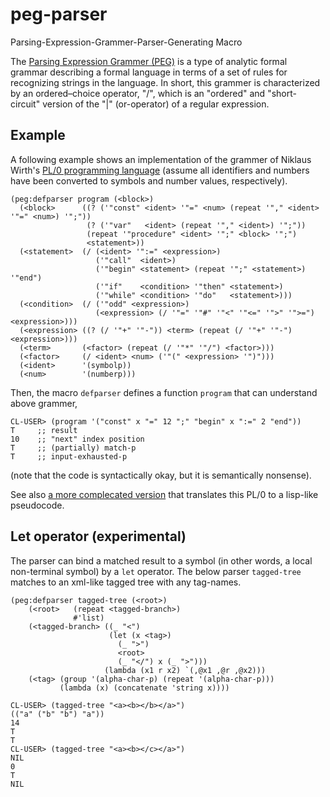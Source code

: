 # peg-parser
Parsing-Expression-Grammer-Parser-Generating Macro

The [Parsing Expression Grammer (PEG)](https://en.wikipedia.org/wiki/Parsing_expression_grammar) is a type of analytic formal grammar describing a formal language in terms of a set of rules for recognizing strings in the language.
In short, this grammer is characterized by an ordered–choice operator, "/", which is an "ordered" and "short-circuit" version of
the "|" (or-operator) of a regular expression.

## Example
A following example shows an implementation of the grammer of Niklaus Wirth's [PL/0 programming language](https://en.wikipedia.org/wiki/PL/0) (assume all identifiers and numbers have been converted to symbols and number values, respectively).
```common-lisp
(peg:defparser program (<block>)
  (<block>      ((? ('"const" <ident> '"=" <num> (repeat '"," <ident> '"=" <num>) '";"))
                 (? ('"var"   <ident> (repeat '"," <ident>) '";"))
                 (repeat '"procedure" <ident> '";" <block> '";")
                 <statement>))
  (<statement>  (/ (<ident> '":=" <expression>)
                   ('"call"  <ident>)
                   ('"begin" <statement> (repeat '";" <statement>) '"end")
                   ('"if"    <condition> '"then" <statement>)
                   ('"while" <condition> '"do"   <statement>)))
  (<condition>  (/ ('"odd" <expression>)
                   (<expression> (/ '"=" '"#" '"<" '"<=" '">" '">=") <expression>)))
  (<expression> ((? (/ '"+" '"-")) <term> (repeat (/ '"+" '"-") <expression>)))
  (<term>       (<factor> (repeat (/ '"*" '"/") <factor>)))
  (<factor>     (/ <ident> <num> ('"(" <expression> '")")))
  (<ident>      '(symbolp))
  (<num>        '(numberp)))
```
Then, the macro `defparser` defines a function `program` that can understand above grammer,
```common-lisp
CL-USER> (program '("const" x "=" 12 ";" "begin" x ":=" 2 "end"))
T     ;; result
10    ;; "next" index position
T     ;; (partially) match-p
T     ;; input-exhausted-p
```
(note that the code is syntactically okay, but it is semantically nonsense).

See also [a more complecated version](PL-0.lisp) that translates this PL/0 to a lisp-like pseudocode.

## Let operator (experimental)
The parser can bind a matched result to a symbol (in other words, a local non-terminal symbol) by a `let` operator. 
The below parser `tagged-tree` matches to an xml-like tagged tree with any tag-names.
```common-lisp
(peg:defparser tagged-tree (<root>)
    (<root>   (repeat <tagged-branch>)
              #'list)
    (<tagged-branch> ((_ "<")
                      (let (x <tag>)
                        (_ ">")
                        <root>
                        (_ "</") x (_ ">")))
                     (lambda (x1 r x2) `(,@x1 ,@r ,@x2)))
    (<tag> (group '(alpha-char-p) (repeat '(alpha-char-p)))
           (lambda (x) (concatenate 'string x))))
```
```common-lisp
CL-USER> (tagged-tree "<a><b></b></a>")
(("a" ("b" "b") "a"))
14
T
T
CL-USER> (tagged-tree "<a><b></c></a>")
NIL
0
T
NIL
```
